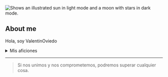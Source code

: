 <picture>
  <source media="(prefers-color-scheme: dark)" srcset="https://es.wikipedia.org/wiki/Archivo:Foto_Perfil_.jpg">
  <source media="(prefers-color-scheme: light)" srcset="https://es.wikipedia.org/wiki/Archivo:Foto_Perfil_.jpg">
  <img alt="Shows an illustrated sun in light mode and a moon with stars in dark mode." src="https://user-images.githubusercontent.com/25423296/163456779-a8556205-d0a5-45e2-ac17-42d089e3c3f8.png">
</picture>


## About me


<!-- TO DO: add more details about me later -->

Hola, soy ValentinOviedo


<details>
<summary>Mis aficiones</summary>

| Rank | Aficiones |
|-----:|-----------|
|     1| Caza|
|     2| Pesca    |
|     3| Agricultura       |

</details>


---
> Si nos unimos y nos comprometemos, podremos superar cualquier cosa.
